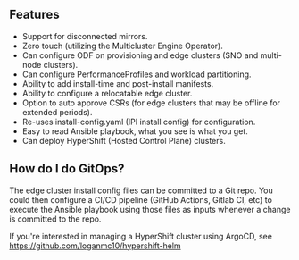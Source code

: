 ## Features
* Support for disconnected mirrors.
* Zero touch (utilizing the Multicluster Engine Operator).
* Can configure ODF on provisioning and edge clusters (SNO and multi-node clusters).
* Can configure PerformanceProfiles and workload partitioning.
* Ability to add install-time and post-install manifests.
* Ability to configure a relocatable edge cluster.
* Option to auto approve CSRs (for edge clusters that may be offline for extended periods).
* Re-uses install-config.yaml (IPI install config) for configuration.
* Easy to read Ansible playbook, what you see is what you get.
* Can deploy HyperShift (Hosted Control Plane) clusters.

## How do I do GitOps?
The edge cluster install config files can be committed to a Git repo. You could then configure a CI/CD pipeline (GitHub Actions, Gitlab CI, etc) to execute the Ansible playbook using those files as inputs whenever a change is committed to the repo.

If you're interested in managing a HyperShift cluster using ArgoCD, see https://github.com/loganmc10/hypershift-helm
